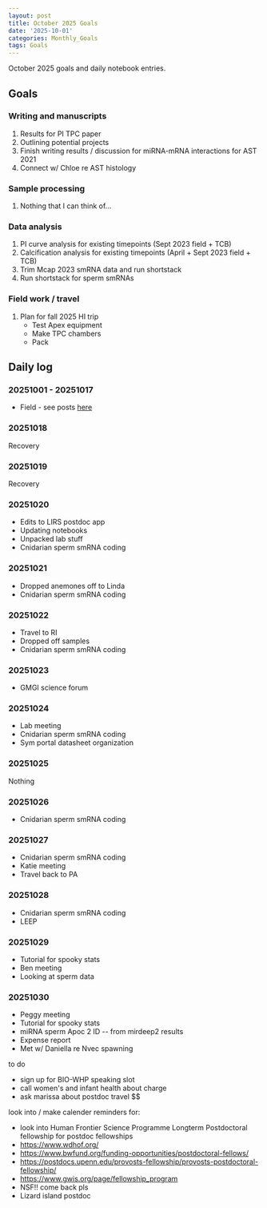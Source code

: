 ```yaml
---
layout: post
title: October 2025 Goals
date: '2025-10-01'
categories: Monthly_Goals
tags: Goals
---
```


October 2025 goals and daily notebook entries.

## Goals

### Writing and manuscripts 

1. Results for PI TPC paper 
2. Outlining potential projects
3. Finish writing results / discussion for miRNA-mRNA interactions for AST 2021 
4. Connect w/ Chloe re AST histology 

### Sample processing

1. Nothing that I can think of...

### Data analysis

1. PI curve analysis for existing timepoints (Sept 2023 field + TCB)
2. Calcification analysis for existing timepoints (April + Sept 2023 field + TCB)
3. Trim Mcap 2023 smRNA data and run shortstack 
4. Run shortstack for sperm smRNAs 

### Field work / travel 

1. Plan for fall 2025 HI trip 
	- Test Apex equipment 
	- Make TPC chambers 
	- Pack 

## Daily log 

### 20251001 - 20251017

- Field - see posts [here](https://github.com/JillAshey/Ashey_Barott_Lab_Notebook/blob/main/posts/2025-09-29-Hawaii-NSF-Career-Fall2025-DailyPosts.md)

### 20251018

Recovery 

### 20251019

Recovery 

### 20251020

- Edits to LIRS postdoc app 
- Updating notebooks 
- Unpacked lab stuff 
- Cnidarian sperm smRNA coding 

### 20251021

- Dropped anemones off to Linda 
- Cnidarian sperm smRNA coding 

### 20251022

- Travel to RI
- Dropped off samples 
- Cnidarian sperm smRNA coding 

### 20251023

- GMGI science forum 

### 20251024

- Lab meeting 
- Cnidarian sperm smRNA coding 
- Sym portal datasheet organization

### 20251025

Nothing 

### 20251026

- Cnidarian sperm smRNA coding 

### 20251027

- Cnidarian sperm smRNA coding 
- Katie meeting 
- Travel back to PA 

### 20251028

- Cnidarian sperm smRNA coding 
- LEEP 

### 20251029

- Tutorial for spooky stats 
- Ben meeting 
- Looking at sperm data 

### 20251030

- Peggy meeting 
- Tutorial for spooky stats 
- miRNA sperm Apoc 2 ID -- from mirdeep2 results 
- Expense report 
- Met w/ Daniella re Nvec spawning 















to do 

- sign up for BIO-WHP speaking slot 
- call women's and infant health about charge 
- ask marissa about postdoc travel $$

look into / make calender reminders for: 

- look into Human Frontier Science Programme Longterm Postdoctoral fellowship for postdoc fellowships
- https://www.wdhof.org/
- https://www.bwfund.org/funding-opportunities/postdoctoral-fellows/ 
- https://postdocs.upenn.edu/provosts-fellowship/provosts-postdoctoral-fellowship/ 
- https://www.gwis.org/page/fellowship_program 
- NSF!! come back pls 
- Lizard island postdoc 